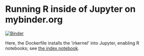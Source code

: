 # Running R inside of Jupyter on mybinder.org

[![Binder](http://mybinder.org/badge.svg)](http://mybinder.org/repo/ctb/2016-mybinder-irkernel)

Here, the Dockerfile installs the 'irkernel' into Jupyter, enabling R
notebooks; see [the index notebook](index.ipynb).